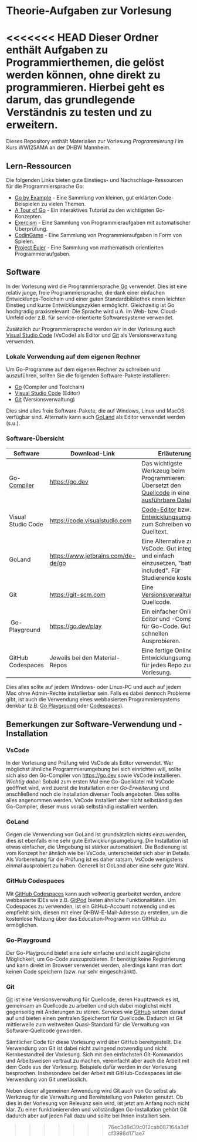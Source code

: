 # Theorie-Aufgaben zur Vorlesung

<<<<<<< HEAD
Dieser Ordner enthält Aufgaben zu Programmierthemen, die gelöst
werden können, ohne direkt zu programmieren.
Hierbei geht es darum, das grundlegende Verständnis zu testen und zu erweitern.
=======
Dieses Repository enthält Materialien zur Vorlesung _Programmierung I_
im Kurs WWI25AMA an der DHBW Mannheim.

## Lern-Ressourcen

Die folgenden Links bieten gute Einstiegs- und Nachschlage-Ressourcen für die Programmiersprache Go:

- [Go by Example](https://gobyexample.com) - Eine Sammlung von kleinen, gut erklärten Code-Beispielen zu vielen Themen.
- [A Tour of Go](https://tour.golang.org) - Ein interaktives Tutorial zu den wichtigsten Go-Konzepten.
- [Exercism](https://exercism.org) - Eine Sammlung von Programmieraufgaben mit automatischer Überprüfung.
- [CodinGame](https://www.codingame.com) - Eine Sammlung von Programmieraufgaben in Form von Spielen.
- [Project Euler](https://projecteuler.net) - Eine Sammlung von mathematisch orientierten Programmieraufgaben.

## Software

In der Vorlesung wird die Programmiersprache [Go](https://go.dev) verwendet.
Dies ist eine relativ junge, freie Programmiersprache, die dank einer einfachen
Entwicklungs-Toolchain und einer guten Standardbibliothek einen leichten Einstieg
und kurze Entwicklungszyklen ermöglicht.
Gleichzeitig ist Go hochgradig praxisrelevant:
Die Sprache wird u.A. im Web- bzw. Cloud-Umfeld oder z.B. für
service-orientierte Softwaresysteme verwendet.

Zusätzlich zur Programmiersprache werden wir in der Vorlesung auch
[Visual Studio Code](https://code.visualstudio.com) (VsCode) als Editor
und [Git](https://git-scm.com) als Versionsverwaltung verwenden.

### Lokale Verwendung auf dem eigenen Rechner

Um Go-Programme auf dem eigenen Rechner zu schreiben und auszuführen, sollten
Sie die folgenden Software-Pakete installieren:

- [Go](https://go.dev) (Compiler und Toolchain)
- [Visual Studio Code](https://code.visualstudio.com) (Editor)
- [Git](https://git-scm.com) (Versionsverwaltung)

Dies sind alles freie Software-Pakete, die auf Windows, Linux und MacOS
verfügbar sind. Alternativ kann auch [GoLand](https://www.jetbrains.com/de-de/go) als
Editor verwendet werden (s.u.).

### Software-Übersicht

| Software | Download-Link | Erläuterung
| --- | --- | ---
| Go-[Compiler](https://de.wikipedia.org/wiki/Compiler) | <https://go.dev>                     | Das wichtigste Werkzeug beim Programmieren: Übersetzt den [Quellcode](https://de.wikipedia.org/wiki/Quelltext) in eine [ausführbare Datei](https://de.wikipedia.org/wiki/Ausf%C3%BChrbare_Datei).
| Visual Studio Code                                    | <https://code.visualstudio.com>      | [Code-Editor](https://de.wikipedia.org/wiki/Editor_(Software)) bzw. [Entwicklungsumgebung](https://de.wikipedia.org/wiki/Integrierte_Entwicklungsumgebung) zum Schreiben von Quelltext.
| GoLand                                                | <https://www.jetbrains.com/de-de/go> | Eine Alternative zu VsCode. Gut integriert und einfach einzusetzen, "batteries included". Für Studierende kostenlos.
| Git                                                   | <https://git-scm.com>                | Eine [Versionsverwaltung](https://de.wikipedia.org/wiki/Versionsverwaltung) für Quellcode.
| Go-Playground                                         | <https://go.dev/play>                | Ein einfacher Online-Editor und -Compiler für Go-Code. Gut zum schnellen Ausprobieren.
| GitHub Codespaces                                                | Jeweils bei den Material-Repos                 | Eine fertige Online-Entwicklungsumgebung für jedes Repo zur Vorlesung.

Dies alles sollte auf jedem Windows- oder Linux-PC und auch auf jedem Mac
ohne Admin-Rechte installierbar sein.
Falls es dabei dennoch Probleme gibt, ist auch die Verwendung eines webbasierten
Programmiersystems denkbar (z.B. [Go Playground](https://go.dev/play) oder [Codespaces](https://github.com/features/codespaces)).

## Bemerkungen zur Software-Verwendung und -Installation

### VsCode

In der Vorlesung und Prüfung wird VsCode als Editor verwendet. Wer möglichst ähnliche Programmierumgebung bei sich einrichten will,
sollte sich also den Go-Compiler von <https://go.dev> sowie VsCode installieren.
_Wichtig dabei_: Sobald zum ersten Mal eine Go-Quelldatei mit VsCode geöffnet wird, wird zuerst die Installation einer _Go-Erweiterung_
und anschließend noch die Installation diverser Tools angeboten. Dies sollte alles angenommen werden.
VsCode installiert aber nicht selbständig den Go-Compiler, dieser muss vorab selbständig installiert werden.

### GoLand

Gegen die Verwendung von GoLand ist grundsätzlich nichts einzuwenden, dies ist ebenfalls eine sehr gute Entwicklungsumgebung.
Die Installation ist etwas einfacher, die Umgebung ist stärker automatisiert. Die Bedienung ist vom Konzept her ähnlich wie bei VsCode,
unterscheidet sich aber in Details.
Als Vorbereitung für die Prüfung ist es daher ratsam, VsCode wenigstens einmal ausprobiert zu haben.
Generell ist GoLand aber eine sehr gute Wahl.

### GitHub Codespaces

Mit [GitHub Codespaces](https://github.com/features/codespaces) kann auch vollwertig gearbeitet werden,
andere webbasierte IDEs wie z.B. [GitPod](https://www.gitpod.io) bieten ähnliche Funktionalitäten.
Um Codespaces zu verwenden, ist ein GitHub-Account notwendig und es empfiehlt sich,
diesen mit einer DHBW-E-Mail-Adresse zu erstellen, um die kostenlose Nutzung
über das Education-Programm von GitHub zu ermöglichen.

### Go-Playground

Der Go-Playground bietet eine sehr einfache und leicht zugängliche Möglichkeit,
um Go-Code auszuprobieren. Er benötigt keine Registrierung und kann direkt im Browser
verwendet werden, allerdings kann man dort keinen Code speichern (bzw. nur sehr eingeschränkt).

### Git

[Git](https://git-scm.com) ist eine Versionsverwaltung für Quellcode, deren Hauptzweck es ist, gemeinsam  an Quellcode zu arbeiten und sich dabei
möglichst nicht gegenseitig mit Änderungen zu stören.
Services wie [GitHub](https://github.com) setzen darauf auf und bieten einen zentralen Speicherort für Quellcode.
Dadurch ist Git mittlerweile zum weltweiten Quasi-Standard für die Verwaltung von Software-Quellcode geworden.

Sämtlicher Code für diese Vorlesung wird über GitHub bereitgestellt.
Die Verwendung von Git ist dabei nicht zwingend notwendig und nicht Kernbestandteil der Vorlesung.
Sich mit den einfachsten Git-Kommandos und Arbeitsweisen vertraut zu machen, vereinfacht aber auch die Arbeit mit dem Code aus der Vorlesung.
Beispiele dafür werden in der Vorlesung besprochen.
Insbesondere bei der Arbeit mit GitHub-Codespaces ist die Verwendung von Git unerlässlich.

Neben dieser allgemeinen Anwendung wird Git auch von Go selbst als Werkzeug für die Verwaltung und Bereitstellung von
Paketen genutzt. Ob dies in der Vorlesung von Relevanz sein wird, ist jetzt am Anfang noch nicht klar.
Zu einer funktionierenden und vollständigen Go-Installation gehört Git dadurch aber auf jeden Fall dazu und sollte bei Ihnen installiert sein.
>>>>>>> 76ec3d8d39c012cab087164a3dfcf3998d171ae7
